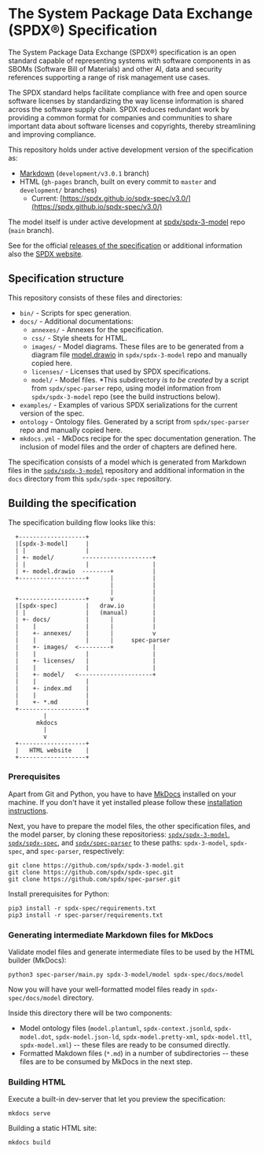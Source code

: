 # The System Package Data Exchange (SPDX®) Specification

The System Package Data Exchange (SPDX®) specification is an open standard
capable of representing systems with software components in as SBOMs
(Software Bill of Materials) and other AI, data and security references
supporting a range of risk management use cases.

The SPDX standard helps facilitate compliance with free and open source
software licenses by standardizing the way license information is shared across
the software supply chain. SPDX reduces redundant work by providing a common
format for companies and communities to share important data about software
licenses and copyrights, thereby streamlining and improving compliance.

This repository holds under active development version of the specification as:

- [Markdown](https://github.com/spdx/spdx-spec/tree/development/v3.0.1/docs)
  (`development/v3.0.1` branch)
- HTML (`gh-pages` branch, built on every commit to `master` and `development/`
  branches)
  - Current: [https://spdx.github.io/spdx-spec/v3.0/](https://spdx.github.io/spdx-spec/v3.0/)

The model itself is under active development at [spdx/spdx-3-model](https://github.com/spdx/spdx-3-model/)
repo (`main` branch).

See for the official
[releases of the specification](https://spdx.org/specifications)
or additional information also the [SPDX website](https://spdx.org).

## Specification structure

This repository consists of these files and directories:

- `bin/` - Scripts for spec generation.
- `docs/` - Additional documentations:
  - `annexes/` - Annexes for the specification.
  - `css/` - Style sheets for HTML.
  - `images/` - Model diagrams. These files are to be generated from a diagram
    file [model.drawio](https://github.com/spdx/spdx-3-model/blob/main/model.drawio)
    in `spdx/spdx-3-model` repo and manually copied here.
  - `licenses/` - Licenses that used by SPDX specifications.
  - `model/` - Model files. *This subdirectory _is to be created_ by a script
    from `spdx/spec-parser` repo, using model information from
    `spdx/spdx-3-model` repo (see the build instructions below).
- `examples/` - Examples of various SPDX serializations for the current version
  of the spec.
- `ontology` - Ontology files. Generated by a script from `spdx/spec-parser`
  repo and manually copied here.
- `mkdocs.yml` - MkDocs recipe for the spec documentation generation. The
  inclusion of model files and the order of chapters are defined here.

The specification consists of a model which is generated from Markdown files in
the [`spdx/spdx-3-model`](https://github.com/spdx/spdx-3-model) repository and
additional information in the `docs` directory from this `spdx/spdx-spec`
repository.

## Building the specification

The specification building flow looks like this:

```text
  +-------------------+
  |[spdx-3-model]     |
  | |                 |
  | +- model/        --------------------+
  | |                 |                  |
  | +- model.drawio  --------+           |
  +-------------------+      |           |
                             |           |
                             |           |
  +-------------------+      v           |
  |[spdx-spec]        |   draw.io        |
  | |                 |   (manual)       |
  | +- docs/          |      |           |
  |    |              |      |           |
  |    +- annexes/    |      |           v
  |    |              |      |     spec-parser
  |    +- images/  <---------+           |
  |    |              |                  |
  |    +- licenses/   |                  |
  |    |              |                  |
  |    +- model/   <---------------------+
  |    |              |
  |    +- index.md    |
  |    |              |
  |    +- *.md        |
  +-------------------+
          |
        mkdocs
          |
          v
  +-------------------+
  |   HTML website    |
  +-------------------+
```

### Prerequisites

Apart from Git and Python, you have to have [MkDocs](http://mkdocs.org)
installed on your machine. If you don't have it yet installed please follow
these [installation instructions](http://www.mkdocs.org/#installation).

Next, you have to prepare the model files, the other specification files,
and the model parser, by cloning these repositoriess:
[`spdx/spdx-3-model`](https://github.com/spdx/spdx-3-model),
[`spdx/spdx-spec`](https://github.com/spdx/spdx-spec), and
[`spdx/spec-parser`](https://github.com/spdx/spec-parser)
to these paths: `spdx-3-model`, `spdx-spec`, and `spec-parser`, respectively:

```shell
git clone https://github.com/spdx/spdx-3-model.git
git clone https://github.com/spdx/spdx-spec.git
git clone https://github.com/spdx/spec-parser.git
```

Install prerequisites for Python:

```shell
pip3 install -r spdx-spec/requirements.txt
pip3 install -r spec-parser/requirements.txt
```

### Generating intermediate Markdown files for MkDocs

Validate model files and generate intermediate files to be used by the HTML
builder (MkDocs):

```shell
python3 spec-parser/main.py spdx-3-model/model spdx-spec/docs/model
```

Now you will have your well-formatted model files ready in
`spdx-spec/docs/model` directory.

Inside this directory there will be two components:

- Model ontology files (`model.plantuml`, `spdx-context.jsonld`,
  `spdx-model.dot`, `spdx-model.json-ld`, `spdx-model.pretty-xml`,
  `spdx-model.ttl`, `spdx-model.xml`) -- these files are ready to be consumed
  directly.
- Formatted Makdown files (`*.md`) in a number of subdirectories -- these
  files are to be consumed by MkDocs in the next step.

### Building HTML

Execute a built-in dev-server that let you preview the specification:

```shell
mkdocs serve
```

Building a static HTML site:

```shell
mkdocs build
```
